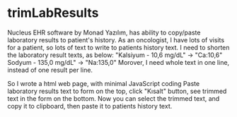 # trimLabResults
Nucleus EHR software by Monad Yazılım, has ability to copy/paste laboratory results to patient's history.
As an oncologist, I have lots of visits for a patient, so lots of text to write to patients history text. 
I need to shorten the laboratory result texts, as below:
"Kalsiyum - 10,6 mg/dL" -> "Ca:10,6"
Sodyum - 135,0 mg/dL" -> "Na:135,0" 
Morover, I need whole text in one line, instead of one result per line.

So I wrote a html web page, with minimal JavaScript coding
Paste laboratory results text to form on the top, click "Kısalt" button, see trimmed text in the form on the bottom.
Now you can select the trimmed text, and copy it to clipboard, then paste it to patients history text.
